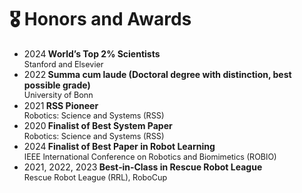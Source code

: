 # 🎖 Honors and Awards
- <p style="margin: 0; line-height: 1.2;">
  2024<strong> World’s Top 2% Scientists</strong> <br>
  <span style="font-size: 90%;">Stanford and Elsevier</span>
  </p>
- <p style="margin: 0; line-height: 1.2;">
  2022<strong> Summa cum laude (Doctoral degree with distinction, best possible grade)</strong> <br>
  <span style="font-size: 90%;">University of Bonn</span>
  </p>
- <p style="margin: 0; line-height: 1.2;">
  2021<strong> RSS Pioneer</strong><br>
  <span style="font-size: 90%;">Robotics: Science and Systems (RSS)</span>
  </p>
- <p style="margin: 0; line-height: 1.2;">
  2020<strong> Finalist of Best System Paper</strong><br>
  <span style="font-size: 90%;">Robotics: Science and Systems (RSS)</span>
  </p>
- <p style="margin: 0; line-height: 1.2;">
  2024<strong> Finalist of Best Paper in Robot Learning</strong><br>
  <span style="font-size: 90%;">IEEE International Conference on Robotics and Biomimetics (ROBIO)</span>
  </p>
- <p style="margin: 0; line-height: 1.2;">
  2021, 2022, 2023<strong> Best‑in‑Class in Rescue Robot League</strong><br>
  <span style="font-size: 90%;">Rescue Robot League (RRL), RoboCup</span>
  </p>
